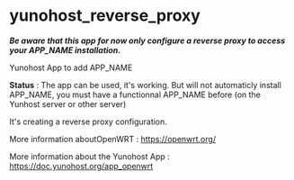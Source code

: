 yunohost_reverse_proxy
===========

***Be aware that this app for now only configure a reverse proxy to access your APP_NAME installation.***

  Yunohost App to add APP_NAME

**Status** : The app can be used, it's working. But will not automaticly install APP_NAME, you must have a functionnal APP_NAME before (on the Yunhost server or other server)

It's creating a reverse proxy configuration.

More information aboutOpenWRT :
https://openwrt.org/

More information about the Yunohost App :
https://doc.yunohost.org/app_openwrt
